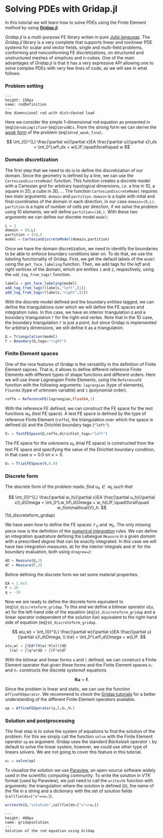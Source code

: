 # Solving PDEs with Gridap.jl

In this tutorial we will learn how to solve PDEs using the Finite Element method by using [**Gridap.jl**](https://github.com/gridap/Gridap.jl).

*Gridap.jl* is a multi-purpose FE library writen in pure [*Julia language*](https://julialang.org/). The *Gridap.jl* library is a very complete that supports linear and nonlinear PDE systems for scalar and vector fields, single and multi-field problems, conforming and nonconforming FE discretizations, on structured and unstructured meshes of simplices and n-cubes. One of the main advantages of *Gridap.jl* is that it has a very expressive API allowing one to solve complex PDEs with very few lines of code, as we will see in what follows.

### Problem setting

```{figure} ../figures/barDefinition-1.png
---
height: 150px
name: rodDefinition
---
One dimensional rod with distributed load
```

Here we consider the simple 1-dimensional rod equation as presented in {eq}`1drodsimplified`-{eq}`1drodBCs`. From the strong form we can derive the [*weak form*](./chapter1-3_Weak_form_of_the_problem.md) of the problem {eq}`1drod_weak_final`.

$$ 
\int_{0}^{L} \frac{\partial w}{\partial x}EA \frac{\partial u}{\partial x}\,dx = \int_0^Lwf\,dx + w(L)F,\quad\forall\quad w
$$ 

### Domain discretization

The first step that we need to do is to define the discretization of our domain. Since the geometry is defined by a line, we can use the `CartesianDiscreteModel` function. This function creates a discrete model with a Cartesian grid for arbitrary topological dimensions, *i.e.* a line in 1D, a square in 2D, a cube in 3D, ... The function `CartesianDiscreteModel` requires two main arguments: `domain` and `partition`. `domain` is a tuple with inital and final coordinates of the domain in each direction, in our case `domain=(0,L)`. `partition` is a tuple of number of cells per direction, if we solve the problem using 10 elements, we will define `partition=(10,)`. With these two arguments we can define our discrete model `model`:

```julia
L = 3
domain = (0,L)
partition = (10,)
model = CartesianDiscreteModel(domain,partition)
```

Once we have the domain discretization, we need to identify the boundaries to be able to enforce boundary conditions later on. To do that, we use the *labeling* functionality of Gridap. First, we get the default labels of the `model` using the `get_face_labeling` function. Then, we add tags for the *left* and *right* vertices of the domain, which are entities `1` and `2`, respectively, using the `add_tag_from_tags!` function.

```julia
labels = get_face_labeling(model)
add_tag_from_tags!(labels,"left",[1])
add_tag_from_tags!(labels,"right",[2])
```

With the discrete model defined and the boundary entities tagged, we can define the triangulations over which we will define the FE spaces and integration rules. In this case, we have an interior triangulation `Ω` and a boundary triangulation `Γ` for the right-end vertex. Note that in the 1D case, the boundary triangulation `Γ` is just a point, but since Gridap is implemented for arbitrary dimensions, we still define it as a triangulation.

```julia
Ω = Triangulation(model)
Γ = Boundary(Ω,tags="right")
```

### Finite Element spaces

One of the nice features of Gridap is the versatility in the definition of Finite Element sapces. That is, it allows to define different reference Finite Elements with different types of shape functions and different orders. Here we will use *linear Lagrangian* Finite Elements, using the `ReferenceFE` function with the following arguments: `lagrangian` (type of elements), `Float64` (type of unknown variable) and `1` (polynomial order).

```julia
reffe = ReferenceFE(lagrangian,Float64,1)
```

With the reference FE defined, we can construct the FE space for the test functions $w_h$ (test FE space). A test FE space is defined by the type of reference Finite Element (`reffe`), the triangulation over which the space is defined (`Ω`) and the Dirichlet boundary tags (`"left"`).

```julia
Vₕ = TestFESpace(Ω,reffe,dirichlet_tags="left")
```

The FE space for the unknowns $u_h$ (trial FE space) is constructed from the test FE space and specifying the value of the Dirichlet boundary condition, in that case $u=0.0$ on $x=0$.

```julia
Uₕ = TrialFESpace(V,0.0) 
```

### Discrete form

The discrete form of the problem reads: *find $u_h\in\mathcal{U}_h$ such that*

$$ 
\int_{0}^{L} \frac{\partial w_h}{\partial x}EA \frac{\partial u_h}{\partial x}\,d\Omega = \int_0^Lw_hf\,d\Omega + w_h(L)F,\quad\forall\quad w_h\in\mathcal{V}_h.
$$ (1d_discreteform_gridap)

We have seen how to define the FE spaces $\mathcal{V}_h$ and $\mathcal{U}_h$. The only missing piece now is the definition of the [*numerical integration*](./Appendices/appendix1-2_Numerical_Integration.md) rules. We can define an integration quadrature defining the Lebesgue `Measure` in a given *domain* with a prescribed *degree* that can be exactly integrated. In this case we will have two integration measures, `dΩ` for the interior integrals and `dΓ` for the boundary evaluation, both using `dregree=2`:

```julia
dΩ = Measure(Ω,2)
dΓ = Measure(Γ,2)
```

Before defining the discrete form we set some material properties.

```julia
EA = 1.0e3
F = 10
q = -10
```

Now we are ready to define the discrete form equivalent to {eq}`1d_discreteform_gridap`. To this end we define a bilinear operator $a(u,w)$ for the left-hand side of the equation {eq}`1d_discreteform_gridap` and a linear operator independent of the solution $l(w)$ equivalent to the right-hand side of equation {eq}`1d_discreteform_gridap`.

$$ 
a(u,w) = \int_{0}^{L} \frac{\partial w}{\partial x}EA \frac{\partial u}{\partial x}\,d\Omega, \\
l(w) = \int_0^Lwf\,d\Omega + w(L)F.
$$

```julia
a(u,w) = ∫(EA*(∇(w)⋅∇(u)))dΩ
  l(w) = ∫(q*w)dΩ + ∫(F*w)dΓ
```

With the bilinear and linear forms `a` and `l` defined, we can construct a Finite Element operator that given these forms and the Finite Element spaces `Uₕ` and `Vₕ` constructs the discrete systemof  equations 

$$\mathbf{Ku} = \mathbf{f}.$$

Since the problem is linear and static, we can use the function `AffineFEOperator`. We recommend to check the [Gridap tutorials](https://gridap.github.io/Tutorials/dev/) for a better understanding of the different Finite Element operators available.

```julia
op = AffineFEOperator(a,l,Uₕ,Vₕ)
```

### Solution and postprocessing

The final step is to solve the system of equations to find the solution of the problem. For this we simply call the function `solve` with the Finite Element operator `op` as argument. Gridap uses the standard *Backslash* operator `\` by default to solve the linear system, however, we could use other type of linears solvers. We are not going to cover this feature in this tutorial.

```julia
uₕ = solve(op)
```

To visualize the solution we use [Paraview](https://www.paraview.org/), an open-source software widely used in the scientific computing community. To write the solution in *VTK* format (used by Paraview), we just need to call the `writevtk` function with arguments: the triangulation where the solution is defined (`Ω`), the name of the file in a string and a dictionary with the set of solution fields (`cellfields=["u"=>uₕ]`).

```julia
writevtk(Ω,"solution",cellfields=["u"=>uₕ])
```

```{figure} ../figures/Gridap_solution.png
---
height: 400px
name: gridapsolution
---
Solution of the rod equation using Gridap
```
